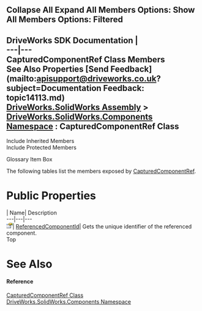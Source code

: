 Collapse All Expand All Members Options: Show All  Members Options: Filtered   
---  
DriveWorks SDK Documentation  |   
---|---  
CapturedComponentRef Class Members   
See Also Properties [Send Feedback](mailto:apisupport@driveworks.co.uk?subject=Documentation Feedback: topic14113.md)  
[DriveWorks.SolidWorks Assembly](topic13342.md) > [DriveWorks.SolidWorks.Components Namespace](topic13925.md) : CapturedComponentRef Class  
---  
  
Include Inherited Members    
Include Protected Members  


Glossary Item Box

The following tables list the members exposed by [CapturedComponentRef](topic14113.md).

# Public Properties

| Name| Description  
---|---|---  
![Public Property](dotnetimages/publicProperty.gif)| [ReferencedComponentId](topic14119.md)| Gets the unique identifier of the referenced component.   
Top

# See Also

#### Reference

[CapturedComponentRef Class](topic14113.md)   
[DriveWorks.SolidWorks.Components Namespace](topic13925.md)


